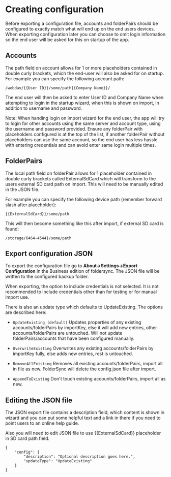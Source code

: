 # Creating configuration

Before exporting a configuration file, accounts and folderPairs should be configured to exactly match what will end up on the end users devices. When exporting configuration later you can choose to omit login information so the end user will be asked for this on startup of the app.

## Accounts
The path field on account allows for 1 or more placeholders contained in double curly brackets, which the end-user will also be asked for on startup. For example you can specify the following account path:

`/webdav/{{User ID}}/some/path{{Company Name}}/`

The end user will then be asked to enter User ID and Company Name when attempting to login in the startup wizard, when this is shown on import, in addition to username and password.

Note:
When handing login on import wizard for the end user, the app will try to login for other accounts using the same server and account type, using the username and password provided. Ensure any folderPair with placeholders configured is at the top of the list, if another folderPair without placeholders can use the same account, so the end user has less hassle with entering credentials and can avoid enter same login multiple times.

## FolderPairs
The local path field on folderPair allows for 1 placeholder contained in double curly brackets called ExternalSdCard which will transform to the users external SD card path on import. This will need to be manually edited in the JSON file.

For example you can specify the following device path (remember forward slash after placeholder):

`{{ExternalSdCard}}/some/path`

This will then become something like this after import, if external SD card is found:

`/storage/6464-4544}/some/path`

## Export configuration JSON
To export the configuration file go to **About->Settings->Export Configuration** in the Business edition of foldersync. The JSON file will be written to the configured backup folder.

When exporting, the option to include credentials is not selected. It is not recommended to include credentials other than for testing or for manual import use.

There is also an update type which defaults to UpdateExisting. The options are described here:

* `UpdateExisting (default)`
Updates properties of any existing accounts/folderPairs by importKey, else it will add new entries, other accounts/folderPairs are untouched. Will not update folderPairs/accounts that have been configured manually.

* `OverwriteExisting`
Overwrites any existing accounts/folderPairs by importKey fully, else adds new entries, rest is untouched.

* `RemoveAllExisting`
Removes all existing accounts/folderPairs, import all in file as new. FolderSync will delete the config.json file after import.

* `AppendToExisting`
Don't touch existing accounts/folderPairs, import all as new.

## Editing the JSON file
The JSON export file contains a description field, which content is shown in wizard and you can put some helpful text and a link in there if you need to point users to an online help guide.

Also you will need to edit JSON file to use {{ExternalSdCard}} placeholder in SD card path field.

```
{
    "config": {
        "description": "Optional description goes here.",
        "updateType": "UpdateExisting"
    }
}
```

